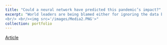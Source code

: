 ```yaml
---
title: "Could a neural network have predicted this pandemic’s impact?"
excerpt: "World leaders are being blamed either for ignoring the data belying the significance of the novel coronavirus, or paying too much attention to it. Perhaps it would help if neural networks made that data more relevant.
<br/> <br/><img src='/images/Media2.PNG'>"
collection: portfolio
---
```

[Article](https://www.zdnet.com/article/could-a-neural-network-have-predicted-this-pandemics-impact/)
